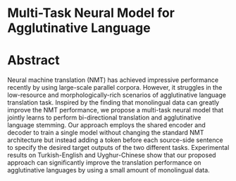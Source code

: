 # Multi-Task Neural Model for Agglutinative Language

# Abstract
Neural machine translation (NMT) has achieved impressive performance recently by using large-scale parallel corpora. However, it struggles in the low-resource and morphologically-rich scenarios of agglutinative language translation task. Inspired by the finding that monolingual data can greatly improve the NMT performance, we propose a multi-task neural model that jointly learns to perform bi-directional translation and agglutinative language stemming. Our approach employs the shared encoder and decoder to train a single model without changing the standard NMT architecture but instead adding a token before each source-side sentence to specify the desired target outputs of the two different tasks. Experimental results on Turkish-English and Uyghur-Chinese show that our proposed approach can significantly improve the translation performance on agglutinative languages by using a small amount of monolingual data.
